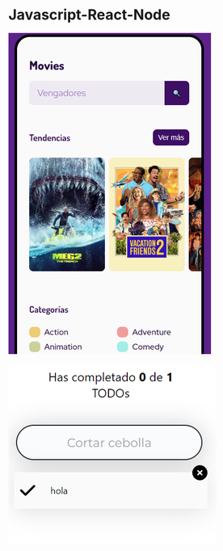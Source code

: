 # Javascript-React-Node

[![](Document/img/App%20Movies.png)](https://jhonatan2022.github.io/JS-REACT-NODE/Frontend/Api-rest-JS/avanzado-api)


[![](Document/img/First%20App%20React.png)](https://jhonatan2022.github.io/JS-REACT-NODE/Frontend/ReactJS/intro-reactNative/build)